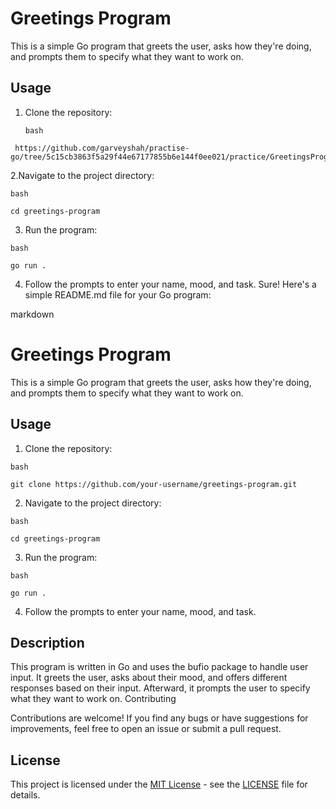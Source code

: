 # Greetings Program

This is a simple Go program that greets the user, asks how they're doing, and prompts them to specify what they want to work on.

## Usage

1. Clone the repository:

   `bash`
  ```
   https://github.com/garveyshah/practise-go/tree/5c15cb3863f5a29f44e67177855b6e144f0ee021/practice/GreetingsProgram
  ```

  2.Navigate to the project directory:

  `bash`
  ```
  cd greetings-program
  ```
  3. Run the program:

   `bash`
  ```
go run .
  ```
4. Follow the prompts to enter your name, mood, and task.
   Sure! Here's a simple README.md file for your Go program:

markdown

# Greetings Program

This is a simple Go program that greets the user, asks how they're doing, and prompts them to specify what they want to work on.

## Usage

1. Clone the repository:

 `bash`
 ```
 git clone https://github.com/your-username/greetings-program.git
```

2. Navigate to the project directory:

`bash`
```
cd greetings-program
```

3. Run the program:

`bash`
```
go run .
```

4. Follow the prompts to enter your name, mood, and task.

## Description

This program is written in Go and uses the bufio package to handle user input. It greets the user, asks about their mood, and offers different responses based on their input. Afterward, it prompts the user to specify what they want to work on.
Contributing

Contributions are welcome! If you find any bugs or have suggestions for improvements, feel free to open an issue or submit a pull request.
## License

This project is licensed under the [MIT License](LICENSE) - see the [LICENSE](LICENSE) file for details.
